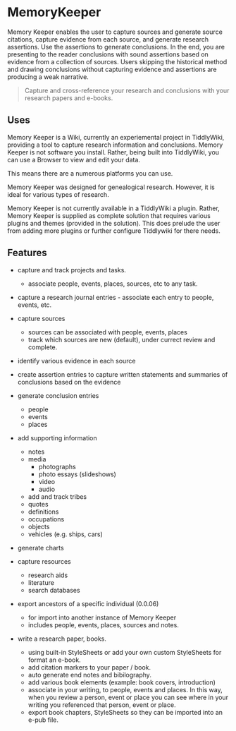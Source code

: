 # MemoryKeeper

Memory Keeper enables the user to capture sources and generate source citations, capture evidence from each source, and generate research assertions. Use the assertions to generate conclusions. In the end, you are presenting to the reader conclusions with sound assertions based on evidence from a collection of sources. Users skipping the historical method and drawing conclusions without capturing evidence and assertions are producing a weak narrative.

>Capture and cross-reference your research and conclusions with your research papers and e-books.

## Uses

Memory Keeper is a Wiki, currently an experiemental project in TiddlyWiki, providing a tool to capture research information and conclusions. Memory Keeper is not software you install. Rather, being built into TiddlyWiki, you can use a Browser to view and edit your data.

This means there are a numerous platforms you can use.

Memory Keeper was designed for genealogical research. However, it is ideal for various types of research.

Memory Keeper is not currently available in a TiddlyWiki a plugin. Rather, Memory Keeper is supplied as complete solution that requires various plugins and themes (provided in the solution). This does prelude the user from adding more plugins or further configure Tiddlywiki for there needs.


## Features

* capture and track projects and tasks.
  - associate people, events, places, sources, etc to any task.
* capture a research journal entries - associate each entry to people, events, etc.
* capture sources
   - sources can be associated with people, events, places
   - track which sources are new (default), under currect review and complete.
* identify various evidence in each source
* create assertion entries to capture written statements and summaries of conclusions based on the evidence
* generate conclusion entries 
   - people
   - events
   - places
* add supporting information
  - notes
  - media
      - photographs
      - photo essays (slideshows)
      - video
      - audio
   - add and track tribes
   - quotes
   - definitions
   - occupations
   - objects
   - vehicles (e.g. ships, cars)
* generate charts
* capture resources
   - research aids
   - literature
   - search databases
* export ancestors of a specific individual (0.0.06)
  - for import into another instance of Memory Keeper
  - includes people, events, places, sources and notes.

* write a research paper, books.
  - using built-in StyleSheets or add your own custom StyleSheets for format an e-book.
  - add citation markers to your paper / book.
  - auto generate end notes and bibilography.
  - add various book elements (example: book covers, introduction)
  - associate in your writing, to people, events and places.  In this way, when you review a person, event or place you can see where in your writing you referenced that person, event or place.
  - export book chapters, StyleSheets so they can be imported into an e-pub file.


